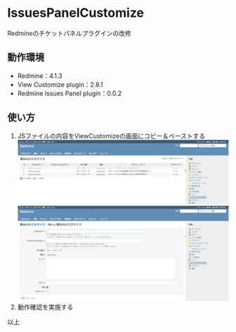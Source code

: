 # IssuesPanelCustomize
Redmineのチケットパネルプラグインの改修

## 動作環境
- Redmine：4.1.3
- View Customize plugin：2.8.1
- Redmine Issues Panel plugin：0.0.2


## 使い方
1. JSファイルの内容をViewCustomizeの画面にコピー＆ペーストする
  ![新しい表示のカスタマイズボタン](image/1.PNG)
  ![新しい表示のカスタマイズ画面](image/2.PNG)
2. 動作確認を実施する

以上
